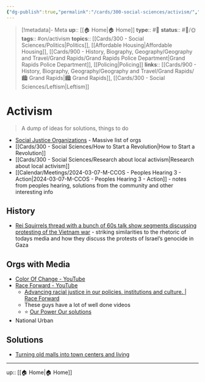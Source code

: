 ```yaml
---
{"dg-publish":true,"permalink":"/cards/300-social-sciences/activism/","title":"Activism"}
---
```


> [!metadata]- Meta
> **up**:: [[🏠 Home\|🏠 Home]]
> **type**:: #📝 
> **status**:: #📝/🌞
> **tags**::  #on/activism 
> **topics**:: [[Cards/300 - Social Sciences/Politics\|Politics]], [[Affordable Housing\|Affordable Housing]], [[Cards/900 - History, Biography, Geography/Geography and Travel/Grand Rapids/Grand Rapids Police Department\|Grand Rapids Police Department]], [[Policing\|Policing]]
> **links**::  [[Cards/900 - History, Biography, Geography/Geography and Travel/Grand Rapids/🏙️ Grand Rapids\|🏙️ Grand Rapids]], [[Cards/300 - Social Sciences/Leftism\|Leftism]]


# Activism

> A dump of ideas for solutions, things to do

- [Social Justice Organizations](https://www.startguide.org/orgs/orgs06.html) - Massive list of orgs
- [[Cards/300 - Social Sciences/How to Start a Revolution\|How to Start a Revolution]]
- [[Cards/300 - Social Sciences/Research about local activism\|Research about local activism]]
- [[Calendar/Meetings/2024-03-07-M-CCOS - Peoples Hearing 3 - Action\|2024-03-07-M-CCOS - Peoples Hearing 3 - Action]] - notes from peoples hearing, solutions from the community and other interesting info

## History
- [Rei Squirrels thread with a bunch of 60s talk show segments discussing protesting of the Vietnam war](https://x.com/zei_squirrel/status/1786017867340595656?s=46) - striking similarities to the rhetoric of todays media and how they discuss the protests of Israel’s genocide in Gaza


## Orgs with Media
- [Color Of Change - YouTube](https://youtube.com/@colorofchange?si=RwIUtD6t8DQKnQMo)
- [Race Forward - YouTube](https://youtube.com/@racialjustice?si=-78sCqgmDv2K2-WR)
	- [Advancing racial justice in our policies, institutions and culture. | Race Forward](https://www.raceforward.org/)
	- These guys have a lot of well done videos
	- ⭐️ [Our Power Our solutions](https://youtu.be/YEXizP_znIk?si=dH_LiocIyzyyTTxa)
- National Urban 

## Solutions
- [Turning old malls into town centers and living](https://x.com/the_transit_guy/status/1787202077501915621?s=46)
---
up:: [[🏠 Home\|🏠 Home]]


